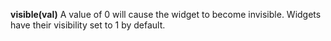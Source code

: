 <a name="visible"></a>
**visible(val)** A value of 0 will cause the widget to become invisible. Widgets have their visibility set to 1 by default. 

<!--UPDATE WIDGET_IN_CSOUND
    SIdent sprintf "visible(%d) ", (rnd(100) > 80 ? 0 : 1)
    SIdentifier strcat SIdentifier, SIdent
--->
